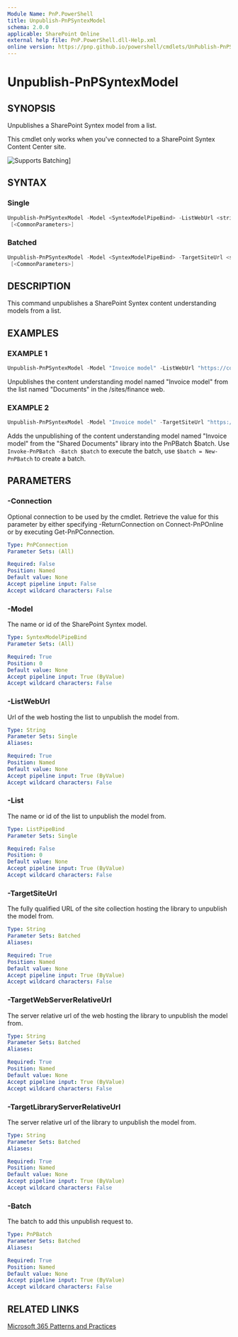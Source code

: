 ```yaml
---
Module Name: PnP.PowerShell
title: Unpublish-PnPSyntexModel
schema: 2.0.0
applicable: SharePoint Online
external help file: PnP.PowerShell.dll-Help.xml
online version: https://pnp.github.io/powershell/cmdlets/UnPublish-PnPSyntexModel.html
---
```

 
# Unpublish-PnPSyntexModel

## SYNOPSIS

Unpublishes a SharePoint Syntex model from a list.

This cmdlet only works when you've connected to a SharePoint Syntex Content Center site.

![Supports Batching](../images/batching/Batching.png)]

## SYNTAX

### Single

```powershell
Unpublish-PnPSyntexModel -Model <SyntexModelPipeBind> -ListWebUrl <string> -List <ListPipeBind> [-Connection <PnPConnection>]
 [<CommonParameters>]
```

### Batched

```powershell
Unpublish-PnPSyntexModel -Model <SyntexModelPipeBind> -TargetSiteUrl <string> -TargetWebServerRelativeUrl <string> -TargetLibraryServerRelativeUrl <string> -Batch <PnPBatch>  [-Connection <PnPConnection>]
 [<CommonParameters>]
```

## DESCRIPTION

This command unpublishes a SharePoint Syntex content understanding models from a list.

## EXAMPLES

### EXAMPLE 1

```powershell
Unpublish-PnPSyntexModel -Model "Invoice model" -ListWebUrl "https://contoso.sharepoint.com/sites/finance" -List "Documents"
```

Unpublishes the content understanding model named "Invoice model" from the list named "Documents" in the /sites/finance web.

### EXAMPLE 2

```powershell
Unpublish-PnPSyntexModel -Model "Invoice model" -TargetSiteUrl "https://contoso.sharepoint.com/sites/finance" -TargetWebServerRelativeUrl "/sites/finance" -TargetLibraryServerRelativeUrl "/sites/finance/shared%20documents" -Batch $batch
```

Adds the unpublishing of the content understanding model named "Invoice model" from the "Shared Documents" library into the PnPBatch $batch. Use `Invoke-PnPBatch -Batch $batch` to execute the batch, use `$batch = New-PnPBatch` to create a batch.

## PARAMETERS

### -Connection

Optional connection to be used by the cmdlet. Retrieve the value for this parameter by either specifying -ReturnConnection on Connect-PnPOnline or by executing Get-PnPConnection.

```yaml
Type: PnPConnection
Parameter Sets: (All)

Required: False
Position: Named
Default value: None
Accept pipeline input: False
Accept wildcard characters: False
```

### -Model

The name or id of the SharePoint Syntex model.

```yaml
Type: SyntexModelPipeBind
Parameter Sets: (All)

Required: True
Position: 0
Default value: None
Accept pipeline input: True (ByValue)
Accept wildcard characters: False
```

### -ListWebUrl

Url of the web hosting the list to unpublish the model from.

```yaml
Type: String
Parameter Sets: Single
Aliases:

Required: True
Position: Named
Default value: None
Accept pipeline input: True (ByValue)
Accept wildcard characters: False
```

### -List

The name or id of the list to unpublish the model from.

```yaml
Type: ListPipeBind
Parameter Sets: Single

Required: False
Position: 0
Default value: None
Accept pipeline input: True (ByValue)
Accept wildcard characters: False
```

### -TargetSiteUrl

The fully qualified URL of the site collection hosting the library to unpublish the model from.

```yaml
Type: String
Parameter Sets: Batched
Aliases:

Required: True
Position: Named
Default value: None
Accept pipeline input: True (ByValue)
Accept wildcard characters: False
```

### -TargetWebServerRelativeUrl

The server relative url of the web hosting the library to unpublish the model from.

```yaml
Type: String
Parameter Sets: Batched
Aliases:

Required: True
Position: Named
Default value: None
Accept pipeline input: True (ByValue)
Accept wildcard characters: False
```

### -TargetLibraryServerRelativeUrl

The server relative url of the library to unpublish the model from.

```yaml
Type: String
Parameter Sets: Batched
Aliases:

Required: True
Position: Named
Default value: None
Accept pipeline input: True (ByValue)
Accept wildcard characters: False
```

### -Batch

The batch to add this unpublish request to.

```yaml
Type: PnPBatch
Parameter Sets: Batched
Aliases:

Required: True
Position: Named
Default value: None
Accept pipeline input: True (ByValue)
Accept wildcard characters: False
```

## RELATED LINKS

[Microsoft 365 Patterns and Practices](https://aka.ms/m365pnp)
